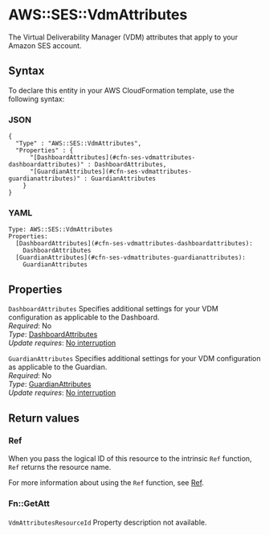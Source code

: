 # AWS::SES::VdmAttributes<a name="aws-resource-ses-vdmattributes"></a>

The Virtual Deliverability Manager \(VDM\) attributes that apply to your Amazon SES account\.

## Syntax<a name="aws-resource-ses-vdmattributes-syntax"></a>

To declare this entity in your AWS CloudFormation template, use the following syntax:

### JSON<a name="aws-resource-ses-vdmattributes-syntax.json"></a>

```
{
  "Type" : "AWS::SES::VdmAttributes",
  "Properties" : {
      "[DashboardAttributes](#cfn-ses-vdmattributes-dashboardattributes)" : DashboardAttributes,
      "[GuardianAttributes](#cfn-ses-vdmattributes-guardianattributes)" : GuardianAttributes
    }
}
```

### YAML<a name="aws-resource-ses-vdmattributes-syntax.yaml"></a>

```
Type: AWS::SES::VdmAttributes
Properties: 
  [DashboardAttributes](#cfn-ses-vdmattributes-dashboardattributes): 
    DashboardAttributes
  [GuardianAttributes](#cfn-ses-vdmattributes-guardianattributes): 
    GuardianAttributes
```

## Properties<a name="aws-resource-ses-vdmattributes-properties"></a>

`DashboardAttributes`  <a name="cfn-ses-vdmattributes-dashboardattributes"></a>
Specifies additional settings for your VDM configuration as applicable to the Dashboard\.  
*Required*: No  
*Type*: [DashboardAttributes](aws-properties-ses-vdmattributes-dashboardattributes.md)  
*Update requires*: [No interruption](https://docs.aws.amazon.com/AWSCloudFormation/latest/UserGuide/using-cfn-updating-stacks-update-behaviors.html#update-no-interrupt)

`GuardianAttributes`  <a name="cfn-ses-vdmattributes-guardianattributes"></a>
Specifies additional settings for your VDM configuration as applicable to the Guardian\.  
*Required*: No  
*Type*: [GuardianAttributes](aws-properties-ses-vdmattributes-guardianattributes.md)  
*Update requires*: [No interruption](https://docs.aws.amazon.com/AWSCloudFormation/latest/UserGuide/using-cfn-updating-stacks-update-behaviors.html#update-no-interrupt)

## Return values<a name="aws-resource-ses-vdmattributes-return-values"></a>

### Ref<a name="aws-resource-ses-vdmattributes-return-values-ref"></a>

When you pass the logical ID of this resource to the intrinsic `Ref` function, `Ref` returns the resource name\.

For more information about using the `Ref` function, see [Ref](https://docs.aws.amazon.com/AWSCloudFormation/latest/UserGuide/intrinsic-function-reference-ref.html)\.

### Fn::GetAtt<a name="aws-resource-ses-vdmattributes-return-values-fn--getatt"></a>

#### <a name="aws-resource-ses-vdmattributes-return-values-fn--getatt-fn--getatt"></a>

`VdmAttributesResourceId`  <a name="VdmAttributesResourceId-fn::getatt"></a>
Property description not available\.